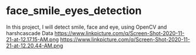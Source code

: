 # face_smile_eyes_detection

In this project, I will detect smile, face and eye, using OpenCV and harshcascade Data
https://www.linkpicture.com/q/Screen-Shot-2020-11-21-at-12.17.15-AM.png
https://www.linkpicture.com/q/Screen-Shot-2020-11-21-at-12.20.44-AM.png
